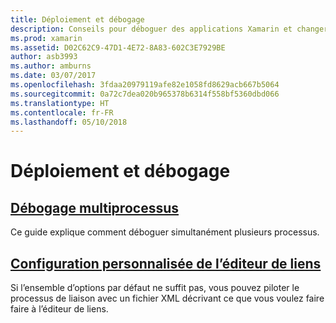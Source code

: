 ```yaml
---
title: Déploiement et débogage
description: Conseils pour déboguer des applications Xamarin et changer des configurations de déploiement.
ms.prod: xamarin
ms.assetid: D02C62C9-47D1-4E72-8A83-602C3E7929BE
author: asb3993
ms.author: amburns
ms.date: 03/07/2017
ms.openlocfilehash: 3fdaa20979119afe82e1058fd8629acb667b5064
ms.sourcegitcommit: 0a72c7dea020b965378b6314f558bf5360dbd066
ms.translationtype: HT
ms.contentlocale: fr-FR
ms.lasthandoff: 05/10/2018
---
```

# <a name="deployment--debugging"></a>Déploiement et débogage

## <a name="multi-process-debuggingmulti-process-debuggingmd"></a>[Débogage multiprocessus](multi-process-debugging.md)

Ce guide explique comment déboguer simultanément plusieurs processus.

## <a name="custom-linker-configurationlinkermd"></a>[Configuration personnalisée de l’éditeur de liens](linker.md)

Si l’ensemble d’options par défaut ne suffit pas, vous pouvez piloter le processus de liaison avec un fichier XML décrivant ce que vous voulez faire faire à l’éditeur de liens.
